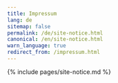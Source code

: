 ```yaml
---
title: Impressum
lang: de
sitemap: false
permalink: /de/site-notice.html
canonical: /en/site-notice.html
warn_language: true
redirect_from: /impressum.html
---
```


{% include pages/site-notice.md %}

